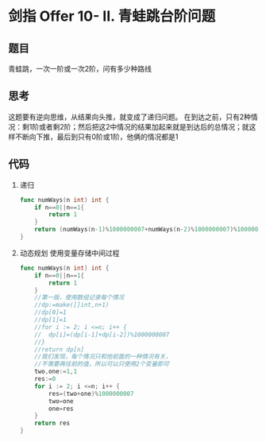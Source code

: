 # 剑指 Offer 10- II. 青蛙跳台阶问题

## 题目

青蛙跳，一次一阶或一次2阶，问有多少种路线

## 思考

这题要有逆向思维，从结果向头推，就变成了递归问题。
在到达之前，只有2种情况：剩1阶或者剩2阶；然后把这2中情况的结果加起来就是到达后的总情况；就这样不断向下推，最后到只有0阶或1阶，他俩的情况都是1

## 代码

1. 递归

    ```go
    func numWays(n int) int {
    	if n==0||n==1{
    		return 1
    	}
    	return (numWays(n-1)%1000000007+numWays(n-2)%1000000007)%1000000007
    }
    ```

2. 动态规划
使用变量存储中间过程

    ```go
    func numWays(n int) int {
        if n==0||n==1{
            return 1
        }
        //第一版，使用数组记录每个情况
        //dp:=make([]int,n+1)
        //dp[0]=1
        //dp[1]=1
        //for i := 2; i <=n; i++ {
        //	dp[i]=(dp[i-1]+dp[i-2])%1000000007
        //}
        //return dp[n]
        //我们发现，每个情况只和他前面的一种情况有关，
        //不需要再往前的值，所以可以只使用2个变量即可
        two,one:=1,1
        res:=0
        for i := 2; i <=n; i++ {
            res=(two+one)%1000000007
            two=one
            one=res
        }
        return res
    }

    ```
